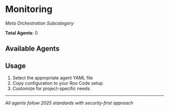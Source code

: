 # Monitoring
*Meta Orchestration Subcategory*

**Total Agents**: 0

## Available Agents



## Usage

1. Select the appropriate agent YAML file
2. Copy configuration to your Roo Code setup
3. Customize for project-specific needs

---

*All agents follow 2025 standards with security-first approach*